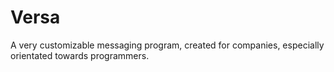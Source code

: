 # Versa
A very customizable messaging program, created for companies, especially orientated towards programmers.